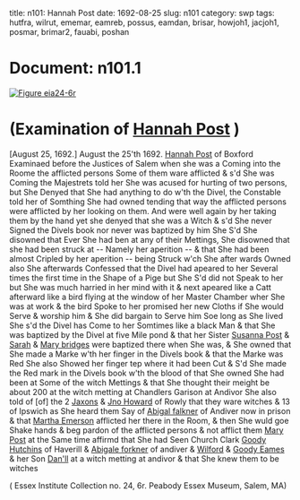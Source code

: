 title: n101: Hannah Post
date: 1692-08-25
slug: n101
category: swp
tags: hutfra, wilrut, ememar, eamreb, possus, eamdan, brisar, howjoh1, jacjoh1, posmar, brimar2, fauabi, poshan




<div markdown class="doc" id="n101.1">

# Document: n101.1



<span markdown class="figure">[![Figure eia24-6r](archives/essex/eia/gifs/eia24-6r.gif)](archives/essex/eia/large/eia24-6r.jpg)</span>


# (Examination of [Hannah Post](/tag/poshan.html) )
[August 25, 1692.] August the 25'th 1692.
[Hannah Post](/tag/poshan.html) of Boxford Examinaed before the Justices of Salem when she was a Coming into the Roome the afflicted persons Some of them ware afflicted & s'd She was Coming the Majestrets told her She was acused for hurting of two persons, but She Denyed that She had anything to do w'th the Divel, the Constable told her of Somthing She had owned tending that way the afflicted persons were afflicted by her looking on them. And were well again by her taking them by the hand yet she denyed that she was a Witch & s'd She never Signed the Divels book nor never was baptized by him She S'd She disowned that Ever She had ben at any of their Mettings, She disowned that she had been struck at -- Namely her aperition -- & that She had been almost Cripled by her aperition -- being Struck w'ch She after wards Owned also She afterwards Confessed that the Divel  had apeared to her Several times the first time in the Shape of a Pige but She S'd did not Speak to her but She was much harried in her mind with it & next apeared like a Catt afterward like a bird flying at the window of her Master Chamber wher She was at work & the bird Spoke to her promised her new Cloths if She would Serve & worship him & She did bargain to Serve him Soe long as She lived She s'd the Divel has Come to her Somtimes like a black Man & that She was baptized by the Divel at five Mile pond & that her Sister [Susanna Post](/tag/possus.html) & [Sarah](/tag/brisar.html) & [Mary bridges](/tag/brimar2.html) were baptized there when She was, & She owned that She made a Marke w'th her finger in the Divels book & that the Marke was Red She also Showed her finger tep where it had been Cut & S'd She made the Red mark in the Divels book w'th the blood of that She owned She had been at Some of the witch Mettings & that She thought their meight be about 200 at the witch metting at Chandlers Garison at Andivor She also told of [of] the 2 [Jaxons](/tag/jacjoh1.html) & [Jno Howard](/tag/howjoh1.html) of Rowly  that they ware witches & 13 of Ipswich as She heard them Say of [Abigal falkner](/tag/fauabi.html) of Andiver now in prison & that [Martha Emerson](/tag/ememar.html) afflicted her there in the Room, & then She wuld goe Shake hands & beg pardon of the afflicted persons & not afflict them [Mary Post](/tag/posmar.html) at the Same time affirmd that She had Seen Church Clark [Goody Hutchins](/tag/hutfra.html) of Haverill & [Abigale forkner](/tag/fauabi.html) of andiver & [Wilford](/tag/wilrut.html) & [Goody Eames](/tag/eamreb.html) & her Son [Dan'll](/tag/eamdan.html) at a witch metting at andivor & that She knew them to be witches

( Essex Institute Collection no. 24, 6r. Peabody Essex Museum, Salem, MA)


</div>

